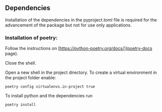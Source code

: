 ## Dependencies

Installation of the dependencies in the pyproject.toml file is required for the advancement of the package but not for use only applications.

### Installation of poetry:

Follow the instructions on [https://python-poetry.org/docs/](poetry-docs page).

Close the shell.

Open a new shell in the project directory. To create a virtual environment in the project folder enable:

`poetry config virtualenvs.in-project true`

To install python and the dependencies run

`poetry install`